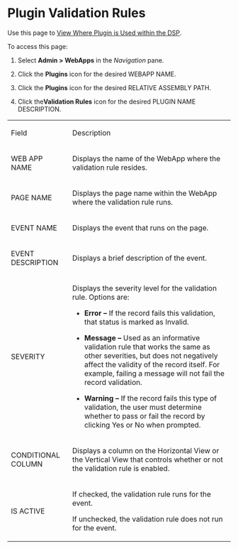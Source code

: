 # Plugin Validation Rules

<div class="use">

Use this page to [View Where Plugin is Used within the
DSP](../Use_Cases/View%20Where%20Plugin%20is%20Used.htm).

</div>

To access this page:

1.  Select **Admin \> WebApps** in the *Navigation* pane.

2.  Click the **Plugins** icon for the desired WEBAPP NAME.

3.  Click the **Plugins** icon for the desired RELATIVE ASSEMBLY PATH.

4.  Click the**Validation Rules** icon for the desired PLUGIN NAME
    DESCRIPTION.

<table>
<tbody>
<tr class="odd">
<td><p>Field</p></td>
<td><p>Description</p></td>
</tr>
<tr class="even">
<td><p>WEB APP NAME</p></td>
<td><p>Displays the name of the WebApp where the validation rule resides.</p></td>
</tr>
<tr class="odd">
<td><p>PAGE NAME</p></td>
<td><p>Displays the page name within the WebApp where the validation rule runs.</p></td>
</tr>
<tr class="even">
<td><p>EVENT NAME</p></td>
<td><p>Displays the event that runs on the page. </p></td>
</tr>
<tr class="odd">
<td><p>EVENT DESCRIPTION</p></td>
<td><p>Displays a brief description of the event.</p></td>
</tr>
<tr class="even">
<td><p>SEVERITY</p></td>
<td><p>Displays the severity level for the validation rule. Options are:</p>
<ul>
<li><p><strong>Error –</strong> If the record fails this validation, that status is marked as Invalid.</p></li>
<li><p><strong>Message –</strong> Used as an informative validation rule that works the same as other severities, but does not negatively affect the validity of the record itself. For example, failing a message will not fail the record validation.</p></li>
<li><p><strong>Warning –</strong> If the record fails this type of validation, the user must determine whether to pass or fail the record by clicking Yes or No when prompted.</p></li>
</ul></td>
</tr>
<tr class="odd">
<td><p>CONDITIONAL COLUMN</p></td>
<td><p>Displays a column on the Horizontal View or the Vertical View that controls whether or not the validation rule is enabled.</p></td>
</tr>
<tr class="even">
<td><p>IS ACTIVE</p></td>
<td><p>If checked, the validation rule runs for the event.</p>
<p>If unchecked, the validation rule does not run for the event. </p></td>
</tr>
</tbody>
</table>
